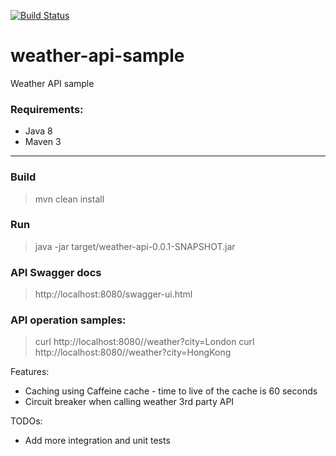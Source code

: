 [![Build Status](https://travis-ci.org/jmbataller/weather-api-sample.svg?branch=master)](https://travis-ci.org/jmbataller/weather-api-sample)

# weather-api-sample
Weather API sample

### Requirements:

- Java 8
- Maven 3

---

### Build

> mvn clean install

### Run

> java -jar target/weather-api-0.0.1-SNAPSHOT.jar

### API Swagger docs

> http://localhost:8080/swagger-ui.html

### API operation samples:

> curl http://localhost:8080//weather?city=London
> curl http://localhost:8080//weather?city=HongKong

Features:

- Caching using Caffeine cache - time to live of the cache is 60 seconds
- Circuit breaker when calling weather 3rd party API

TODOs:

- Add more integration and unit tests

